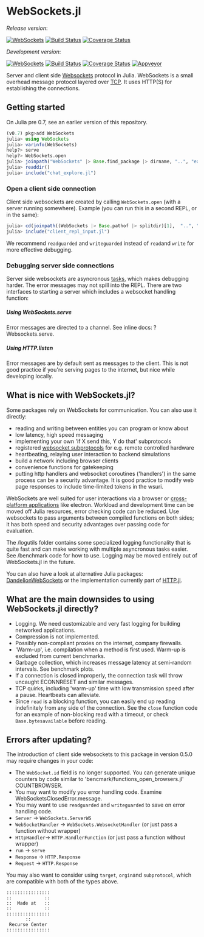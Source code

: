 # WebSockets.jl

*Release version*:

[![WebSockets](http://pkg.julialang.org/badges/WebSockets_0.6.svg)](http://pkg.julialang.org/?pkg=WebSockets&ver=0.6) [![Build Status](https://travis-ci.org/JuliaWeb/WebSockets.jl.svg)](https://travis-ci.org/JuliaWeb/WebSockets.jl)
[![Coverage Status](https://img.shields.io/coveralls/JuliaWeb/WebSockets.jl.svg)](https://coveralls.io/r/JuliaWeb/WebSockets.jl)


*Development version*:

[![WebSockets](http://pkg.julialang.org/badges/WebSockets_0.6.svg?branch?master)](http://pkg.julialang.org/?pkg=WebSockets&ver=0.6)
[![Build Status](https://travis-ci.org/JuliaWeb/WebSockets.jl.svg?branch=master)](https://travis-ci.org/JuliaWeb/WebSockets.jl)
[![Coverage Status](https://img.shields.io/coveralls/JuliaWeb/WebSockets.jl.svg?branch=master)](https://coveralls.io/r/JuliaWeb/WebSockets.jl?branch=master)
[![Appveyor](https://ci.appveyor.com/api/projects/status/github/JuliaWeb/WebSockets.jl?svg=true&branch=master)](https://ci.appveyor.com/project/JuliaWeb/WebSockets-jl)



Server and client side [Websockets](https://tools.ietf.org/html/rfc6455) protocol in Julia. WebSockets is a small overhead message protocol layered over [TCP](https://tools.ietf.org/html/rfc793). It uses HTTP(S) for establishing the connections.

## Getting started
On Julia pre 0.7, see an earlier version of this repository.

```julia
(v0.7) pkg>add WebSockets
julia> using WebSockets
julia> varinfo(WebSockets)
help?> serve
help?> WebSockets.open
julia> joinpath("WebSockets" |> Base.find_package |> dirname, "..", "examples") |> cd
julia> readdir()
julia> include("chat_explore.jl")
```
### Open a client side connection
Client side websockets are created by calling `WebSockets.open` (with a server running somewhere). Example (you can run this in a second REPL, or in the same):
```julia
julia> cd(joinpath((WebSockets |> Base.pathof |> splitdir)[1],  "..", "examples"))
julia> include("client_repl_input.jl")
```
We recommend `readguarded` and `writeguarded` instead of `read`and `write` for more effective debugging.

### Debugging server side connections

Server side websockets are asyncronous [tasks](https://docs.julialang.org/en/stable/stdlib/parallel/#Tasks-1), which makes debugging harder. The error messages may not spill into the REPL. There are two interfaces to starting a server which includes a websocket handling function:

##### Using WebSockets.serve
Error messages are directed to a channel. See inline docs: ?Websockets.serve.

##### Using HTTP.listen
Error messages are by default sent as messages to the client. This is not good practice if you're serving pages to the internet, but nice while developing locally.

## What is nice with WebSockets.jl?
Some packages rely on WebSockets for communication. You can also use it directly:

- reading and writing between entities you can program or know about
- low latency, high speed messaging
- implementing your own 'if X send this, Y do that' subprotocols
- registered [websocket subprotocols](https://www.iana.org/assignments/websocket/websocket.xml#version-number) for e.g. remote controlled hardware
- heartbeating, relaying user interaction to backend simulations
- build a network including browser clients
- convenience functions for gatekeeping
- putting http handlers and websocket coroutines ('handlers') in the same process can be a security advantage. It is good practice to modify web page responses to include time-limited tokens in the wsuri.

WebSockets are well suited for user interactions via a browser or [cross-platform applications](https://electronjs.org/) like electron. Workload and development time can be moved off Julia resources, error checking code can be reduced. Use websockets to pass arguments between compiled functions on both sides; it has both speed and security advantages over passing code for evaluation.

The /logutils folder contains some specialized logging functionality that is quite fast and can make working with multiple asyncronous tasks easier. See /benchmark code for how to use. Logging  may be moved entirely out of WebSockets.jl in the future.

You can also have a look at alternative Julia packages: [DandelionWebSockets](https://github.com/dandeliondeathray/DandelionWebSockets.jl) or the implementation currently part of [HTTP.jl](https://github.com/JuliaWeb/HTTP.jl).

## What are the main downsides to using WebSockets.jl directly?

- Logging. We need customizable and very fast logging for building networked applications.
- Compression is not implemented.
- Possibly non-compliant proxies on the internet, company firewalls.
- 'Warm-up', i.e. compilation when a method is first used. Warm-up is excluded from current benchmarks.
- Garbage collection, which increases message latency at semi-random intervals. See benchmark plots.
- If a connection is closed improperly, the connection task will throw uncaught ECONNRESET and similar messages.
- TCP quirks, including 'warm-up' time with low transmission speed after a pause. Heartbeats can alleviate.
- Since `read` is a blocking function, you can easily end up reading indefinitely from any side of the connection. See the `close` function code for an example of non-blocking read with a timeout, or check `Base.bytesavailable` before reading.

## Errors after updating?

The introduction of client side websockets to this package in version 0.5.0 may require changes in your code:
- The `WebSocket.id` field is no longer supported. You can generate unique counters by code similar to 'bencmark/functions_open_browsers.jl' COUNTBROWSER.
- You may want to modify you error handling code. Examine WebSocketsClosedError.message.
- You may want to use `readguarded` and `writeguarded` to save on error handling code.
- `Server` -> `WebSockets.ServerWS`
- `WebSocketHandler` -> `WebSockets.WebsocketHandler` (or just pass a function without wrapper)
- `HttpHandler`-> `HTTP.HandlerFunction` (or just pass a function without wrapper)
- `run` -> `serve`
- `Response` -> `HTTP.Response`
- `Request` -> `HTTP.Response`

 You may also want to consider using `target`, `orgin`and `subprotocol`, which
 are compatible with both of the types above.


~~~~
::::::::::::::::
::            ::
::  Made at   ::
::            ::
::::::::::::::::
       ::
 Recurse Center
::::::::::::::::
~~~~
